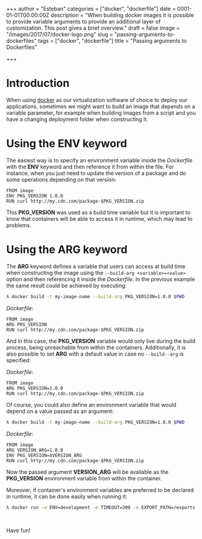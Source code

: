 +++
author = "Esteban"
categories = ["docker", "dockerfile"]
date = 0001-01-01T00:00:00Z
description = "When building docker images it is possible to provide variable arguments to provide an additional layer of customization. This post gives a brief overview."
draft = false
image = "/images/2017/07/docker-logo.png"
slug = "passing-arguments-to-dockerfiles"
tags = ["docker", "dockerfile"]
title = "Passing arguments to Dockerfiles"

+++


# Introduction

When using [docker](https://www.docker.com/) as our virtualization software of choice to deploy our applications, sometimes we might want to build an image that depends on a variable parameter, for example when building images from a script and you have a changing deployment folder when constructing it.

# Using the ENV keyword

The easiest way is to specify an environment variable inside the *Dockerfile* with the **ENV** keyword and then reference it from within the file. For instance, when you just need to update the version of a package and do some operations depending on that version:

```
FROM image
ENV PKG_VERSION 1.0.0
RUN curl http://my.cdn.com/package-$PKG_VERSION.zip
```

This **PKG_VERSION** was used as a build time variable but it is important to know that containers will be able to access it in runtime, which may lead to problems.

# Using the ARG keyword

The **ARG** keyword defines a variable that users can access at build time when constructing the image using the `--build-arg <variable>=<value>` option and then referencing it inside the *Dockerfile*. In the previous example the same result could be achieved by executing:

```sh
λ docker build -t my-image-name --build-arg PKG_VERSION=1.0.0 $PWD
```

*Dockerfile*:
```
FROM image
ARG PKG_VERSION
RUN curl http://my.cdn.com/package-$PKG_VERSION.zip
```

And in this case, the **PKG_VERSION** variable would only live during the build process, being unreachable from within the containers. Additionally, it is also possible to set **ARG** with a default value in case no `--build--arg` is specified:

*Dockerfile*:
```
FROM image
ARG PKG_VERSION=1.0.0
RUN curl http://my.cdn.com/package-$PKG_VERSION.zip
```

Of course, you could also define an environment variable that would depend on a value passed as an argument:

```sh
λ docker build -t my-image-name --build-arg PKG_VERSION=1.0.0 $PWD
```

*Dockerfile*:
```
FROM image
ARG VERSION_ARG=1.0.0
ENV PKG_VERSION=$VERSION_ARG
RUN curl http://my.cdn.com/package-$PKG_VERSION.zip
```

Now the passed argument **VERSION_ARG** will be available as the **PKG_VERSION** environment variable from within the container.

Moreover, if container's environment variables are preferred to be declared in runtime, it can be done easily when running it:

```sh
λ docker run -e ENV=development -e TIMEOUT=300 -e EXPORT_PATH=/exports ruby
```

<br>

Have fun!

